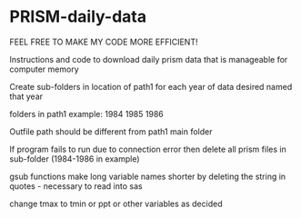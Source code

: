 # PRISM-daily-data

FEEL FREE TO MAKE MY CODE MORE EFFICIENT!

Instructions and code to download daily prism data that is manageable for computer memory

Create sub-folders in location of path1 for each year of data desired named that year

folders in path1 example:
1984
1985
1986

Outfile path should be different from path1 main folder

If program fails to run due to connection error then delete all prism files in sub-folder (1984-1986 in example)

gsub functions make long variable names shorter by deleting the string in quotes - necessary to read into sas

change tmax to tmin or ppt or other variables as decided

